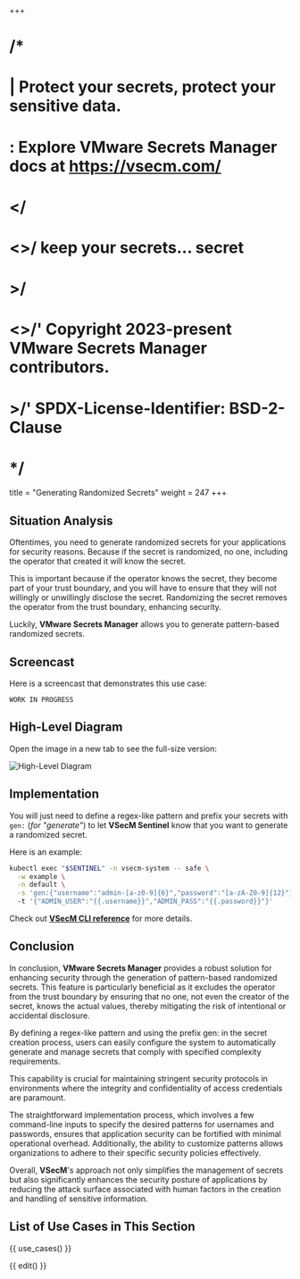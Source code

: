 +++
# /*
# |    Protect your secrets, protect your sensitive data.
# :    Explore VMware Secrets Manager docs at https://vsecm.com/
# </
# <>/  keep your secrets... secret
# >/
# <>/' Copyright 2023-present VMware Secrets Manager contributors.
# >/'  SPDX-License-Identifier: BSD-2-Clause
# */

title = "Generating Randomized Secrets"
weight = 247
+++

## Situation Analysis

Oftentimes, you need to generate randomized secrets for your applications for
security reasons. Because if the secret is randomized, no one, including the
operator that created it will know the secret. 

This is important because if the operator knows the secret, they become part of 
your trust boundary, and you will have to ensure that they will not willingly or 
unwillingly disclose the secret. Randomizing the secret removes the operator 
from the trust boundary, enhancing security.

Luckily, **VMware Secrets Manager** allows you to generate pattern-based
randomized secrets.

## Screencast

Here is a screencast that demonstrates this use case:

```text
WORK IN PROGRESS
```

## High-Level Diagram

Open the image in a new tab to see the full-size version:

![High-Level Diagram](/assets/generate.png "High-Level Diagram")


## Implementation

You will just need to define a regex-like pattern and prefix your secrets
with `gen:` (*for "generate"*) to let **VSecM Sentinel** know that you want to
generate a randomized secret.

Here is an example:

```bash
kubectl exec "$SENTINEL" -n vsecm-system -- safe \
  -w example \
  -n default \
  -s 'gen:{"username":"admin-[a-z0-9]{6}","password":"[a-zA-Z0-9]{12}"}'
  -t '{"ADMIN_USER":"{{.username}}","ADMIN_PASS":"{{.password}}"}'
```

Check out [**VSecM CLI reference**](@/documentation/usage/cli.md) for more details.

## Conclusion

In conclusion, **VMware Secrets Manager** provides a robust solution for 
enhancing security through the generation of pattern-based randomized secrets. 
This feature is particularly beneficial as it excludes the operator from the trust 
boundary by ensuring that no one, not even the creator of the secret, 
knows the actual values, thereby mitigating the risk of intentional or accidental 
disclosure. 

By defining a regex-like pattern and using the prefix gen: in the secret creation 
process, users can easily configure the system to automatically generate and 
manage secrets that comply with specified complexity requirements.

This capability is crucial for maintaining stringent security protocols in 
environments where the integrity and confidentiality of access credentials are 
paramount. 

The straightforward implementation process, which involves a few 
command-line inputs to specify the desired patterns for usernames and passwords, 
ensures that application security can be fortified with minimal operational 
overhead. Additionally, the ability to customize patterns allows organizations 
to adhere to their specific security policies effectively.

Overall, **VSecM**'s approach not only simplifies the management of secrets but 
also significantly enhances the security posture of applications by reducing the 
attack surface associated with human factors in the creation and handling of 
sensitive information.

## List of Use Cases in This Section

{{ use_cases() }}

{{ edit() }}
